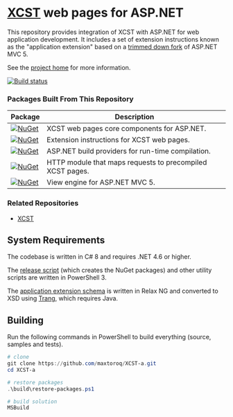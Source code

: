 [XCST] web pages for ASP.NET
============================
This repository provides integration of XCST with ASP.NET for web application development. It includes a set of extension instructions known as the "application extension" based on a [trimmed down fork](src/Xcst.AspNet/Framework) of ASP.NET MVC 5.

See the [project home][XCST] for more information.

[![Build status](https://ci.appveyor.com/api/projects/status/4chhbklsb4b6h09c?svg=true)](https://ci.appveyor.com/project/maxtoroq/xcst-a)

### Packages Built From This Repository

Package                                    | Description
------------------------------------------ | -----------
[![NuGet][Xcst.AspNet-badge]][Xcst.AspNet] | XCST web pages core components for ASP.NET.
[![NuGet][Xcst.AspNet.Extension-badge]][Xcst.AspNet.Extension] | Extension instructions for XCST web pages.
[![NuGet][Xcst.AspNet.Compilation-badge]][Xcst.AspNet.Compilation] | ASP.NET build providers for run-time compilation.
[![NuGet][Xcst.AspNet.Precompilation-badge]][Xcst.AspNet.Precompilation] | HTTP module that maps requests to precompiled XCST pages.
[![NuGet][Xcst.Web.Mvc-badge]][Xcst.Web.Mvc] | View engine for ASP.NET MVC 5.

### Related Repositories

- [XCST](https://github.com/maxtoroq/XCST)

System Requirements
-------------------
The codebase is written in C# 8 and requires .NET 4.6 or higher.

The [release script](build/release.ps1) (which creates the NuGet packages) and other utility scripts are written in PowerShell 3.

The [application extension schema](schemas/xcst-app.rng) is written in Relax NG and converted to XSD using [Trang], which requires Java.

Building
--------
Run the following commands in PowerShell to build everything (source, samples and tests).

```powershell
# clone
git clone https://github.com/maxtoroq/XCST-a.git
cd XCST-a

# restore packages
.\build\restore-packages.ps1

# build solution
MSBuild
```

[XCST]: https://maxtoroq.github.io/XCST/
[Xcst.AspNet]: https://www.nuget.org/packages/Xcst.AspNet
[Xcst.AspNet.Extension]: https://www.nuget.org/packages/Xcst.AspNet.Extension
[Xcst.AspNet.Compilation]: https://www.nuget.org/packages/Xcst.AspNet.Compilation
[Xcst.AspNet.Precompilation]: https://www.nuget.org/packages/Xcst.AspNet.Precompilation
[Xcst.Web.Mvc]: https://www.nuget.org/packages/Xcst.Web.Mvc
[Xcst.AspNet-badge]: https://img.shields.io/nuget/v/Xcst.AspNet.svg?label=Xcst.AspNet
[Xcst.AspNet.Extension-badge]: https://img.shields.io/nuget/v/Xcst.AspNet.Extension.svg?label=Xcst.AspNet.Extension
[Xcst.AspNet.Compilation-badge]: https://img.shields.io/nuget/v/Xcst.AspNet.Compilation.svg?label=Xcst.AspNet.Compilation
[Xcst.AspNet.Precompilation-badge]: https://img.shields.io/nuget/v/Xcst.AspNet.Precompilation.svg?label=Xcst.AspNet.Precompilation
[Xcst.Web.Mvc-badge]: https://img.shields.io/nuget/v/Xcst.Web.Mvc.svg?label=Xcst.Web.Mvc
[Trang]: https://github.com/relaxng/jing-trang
